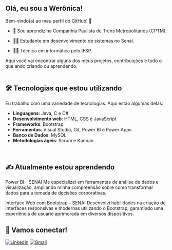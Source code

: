 ## Olá, eu sou a Werônica! 

Bem-vindo(a) ao meu perfil do GitHub! 👋

- 🚋 Sou aprendiz na Companhia Paulista de Trens Metropolitanos (CPTM).

- 👩‍💻 Estudante em desenvolvimento de sistemas no Senai.

- 👩‍🎓 Técnica em informática pelo IFSP.

Aqui você vai encontrar alguns dos meus projetos, contribuições e tudo o que ando 
criando ou aprendendo.
<br>
<br>

## 🛠 Tecnologias que estou utilizando

Eu trabalho com uma variedade de tecnologias. Aqui estão algumas delas:
 - **Linguagens**: Java, C e C#
 - **Desenvolvimento web**: HTML, CSS e JavaScript
 - **Frameworks**: Bootstrap
 - **Ferramentas**: Visual Studio, Git, Power BI e Power Apps
 - **Banco de Dados**: MySQL
 - **Metodologias ágeis**: Scrum e Kanban
<br>

## ✍ Atualmente estou aprendendo

Power BI - SENAI
Me especializei em ferramentas de análise de dados e visualização, ampliando minha compreensão sobre como transformar dados para a tomada de decisões corporativas. 

Interface Web com Bootstrap – SENAI
Desenvolvi habilidades na criação de interfaces responsivas e modernas utilizando o Bootstrap, garantindo uma experiência de usuário aprimorada em diversos dispositivos.


## 💬 Vamos conectar!
[![LinkedIn](https://img.shields.io/badge/linkedin-%230077B5.svg?style=for-the-badge&logo=linkedin&logoColor=white)](www.linkedin.com/in/werônicalvesmelo)
[![Gmail](https://img.shields.io/badge/Gmail-D14836?style=for-the-badge&logo=gmail&logoColor=white)](weronicaamelo@gmail.com)
